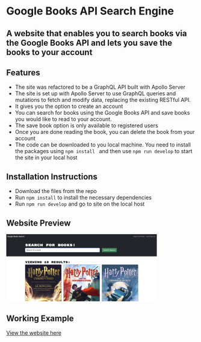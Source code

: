 # Google Books API Search Engine

## A website that enables you to search books via the Google Books API and lets you save the books to your account

## Features

- The site was refactored to be a GraphQL API built with Apollo Server
- The site is set up with Apollo Server to use GraphQL queries and mutations to fetch and modify data, replacing the existing RESTful API.
- It gives you the option to create an account
- You can search for books using the Google Books API and save books you would like to read to your account.
- The save book option is only available to registered users
- Once you are done reading the book, you can delete the book from your account
- The code can be downloaded to you local machine. You need to install the packages using `npm install ` and then use `npm run develop` to start the site in your local host

## Installation Instructions

- Download the files from the repo
- Run `npm install` to install the necessary dependencies
- Run `npm run develop` and go to site on the local host

## Website Preview
<img src="./client/src/assets/google_books_site.png" alt="Google Books API website Screenshot" width="400"/>

## Working Example
[View the website here](https://mern-google-books.onrender.com/)

